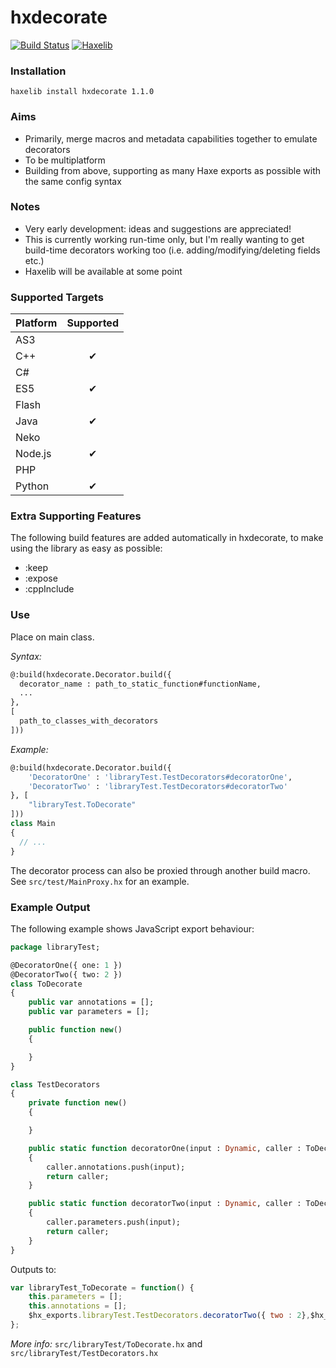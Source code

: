 # hxdecorate
[![Build Status](https://travis-ci.org/nweedon/hxdecorate.svg?branch=master)](https://travis-ci.org/nweedon/hxdecorate)
[![Haxelib](https://img.shields.io/github/tag/nweedon/hxdecorate.svg?style=flat&label=haxelib)](http://lib.haxe.org/p/hxdecorate/)

### Installation
`haxelib install hxdecorate 1.1.0`

### Aims
* Primarily, merge macros and metadata capabilities together to emulate decorators
* To be multiplatform
* Building from above, supporting as many Haxe exports as possible with the same config syntax

### Notes
* Very early development: ideas and suggestions are appreciated!
* This is currently working run-time only, but I'm really wanting to get build-time decorators working too (i.e. adding/modifying/deleting fields etc.)
* Haxelib will be available at some point

### Supported Targets

| Platform | Supported |
| -------- | :-------: |
| AS3      | |
| C++      | ✔ |
| C#       | |
| ES5      | ✔ |
| Flash    | |
| Java     | ✔ |
| Neko     | |
| Node.js  | ✔ |
| PHP      | |
| Python   | ✔ |

### Extra Supporting Features
The following build features are added automatically in hxdecorate, to make using the library as easy as possible:
* :keep
* :expose
* :cppInclude

### Use
Place on main class.

*Syntax:*
```haxe
@:build(hxdecorate.Decorator.build({
  decorator_name : path_to_static_function#functionName,
  ...
},
[
  path_to_classes_with_decorators
]))
```

*Example:*
```haxe
@:build(hxdecorate.Decorator.build({
	'DecoratorOne' : 'libraryTest.TestDecorators#decoratorOne',
	'DecoratorTwo' : 'libraryTest.TestDecorators#decoratorTwo'
}, [
	"libraryTest.ToDecorate"
]))
class Main
{
  // ...
}
```

The decorator process can also be proxied through another build macro. See `src/test/MainProxy.hx` for an example.

### Example Output
The following example shows JavaScript export behaviour:

```haxe
package libraryTest;

@DecoratorOne({ one: 1 })
@DecoratorTwo({ two: 2 })
class ToDecorate
{
	public var annotations = [];
	public var parameters = [];

	public function new()
	{

	}
}

class TestDecorators
{
	private function new()
	{

	}

	public static function decoratorOne(input : Dynamic, caller : ToDecorate) : ToDecorate
	{
		caller.annotations.push(input);
		return caller;
	}

	public static function decoratorTwo(input : Dynamic, caller : ToDecorate) : ToDecorate
	{
		caller.parameters.push(input);
		return caller;
	}
}
```

Outputs to:
```javascript
var libraryTest_ToDecorate = function() {
	this.parameters = [];
	this.annotations = [];
	$hx_exports.libraryTest.TestDecorators.decoratorTwo({ two : 2},$hx_exports.libraryTest.TestDecorators.decoratorOne({ one : 1},this));
};
```
*More info:* `src/libraryTest/ToDecorate.hx` and `src/libraryTest/TestDecorators.hx`
